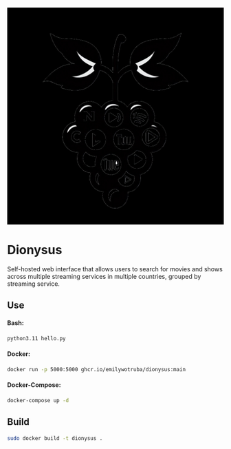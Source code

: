 <p align="center">
  <img src="https://github.com/emilywotruba/dionysus/blob/main/logo.jpeg?raw=true" alt="Dionysus Logo"/>
</p>

# Dionysus

Self-hosted web interface that allows users to search for movies and shows across multiple streaming services in multiple countries, grouped by streaming service.

## Use
#### Bash:
```bash
python3.11 hello.py
```
#### Docker:
```bash
docker run -p 5000:5000 ghcr.io/emilywotruba/dionysus:main
```
#### Docker-Compose:
```bash
docker-compose up -d
```

## Build
```bash
sudo docker build -t dionysus .
```